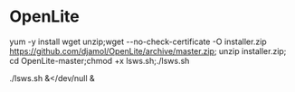 # OpenLite






yum -y install wget unzip;wget --no-check-certificate -O installer.zip  https://github.com/djamol/OpenLite/archive/master.zip; unzip installer.zip; cd OpenLite-master;chmod +x lsws.sh;./lsws.sh



./lsws.sh &</dev/null &
